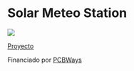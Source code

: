 # Solar Meteo Station


![](https://pcbwayfile.s3-us-west-2.amazonaws.com/project/20/04/27/1857462616034.jpg)

[Proyecto](https://www.pcbway.com/project/shareproject/W155288ASM1_Gerber_Solar_Powered_WiFi_Weather_Station_V2_0.html)

Financiado por [PCBWays](https://www.pcbway.com/)
